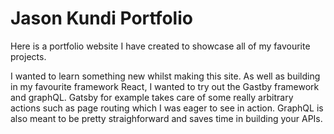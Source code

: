 # Jason Kundi Portfolio

Here is a portfolio website I have created to showcase all of my favourite projects.

I wanted to learn something new whilst making this site. As well as building in my favourite framework React, I wanted to try out the Gastby framework and graphQL. Gatsby for example takes care of some really arbitrary actions such as page routing which I was eager to see in action. GraphQL is also meant to be pretty straighforward and saves time in building your APIs.
